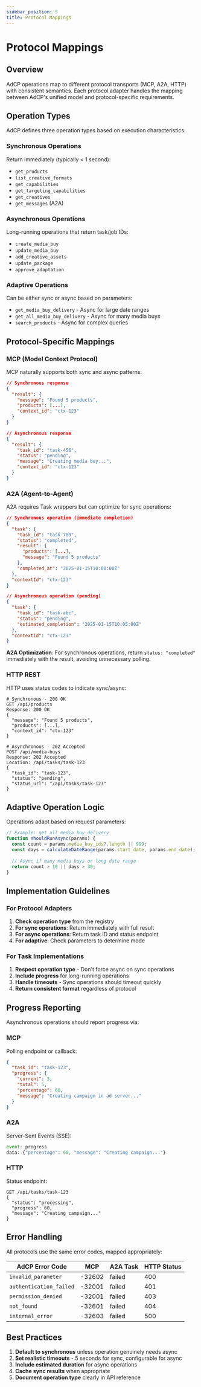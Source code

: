 ```yaml
---
sidebar_position: 5
title: Protocol Mappings
---
```


# Protocol Mappings

## Overview

AdCP operations map to different protocol transports (MCP, A2A, HTTP) with consistent semantics. Each protocol adapter handles the mapping between AdCP's unified model and protocol-specific requirements.

## Operation Types

AdCP defines three operation types based on execution characteristics:

### Synchronous Operations
Return immediately (typically < 1 second):
- `get_products`
- `list_creative_formats`
- `get_capabilities`
- `get_targeting_capabilities`
- `get_creatives`
- `get_messages` (A2A)

### Asynchronous Operations
Long-running operations that return task/job IDs:
- `create_media_buy`
- `update_media_buy`
- `add_creative_assets`
- `update_package`
- `approve_adaptation`

### Adaptive Operations
Can be either sync or async based on parameters:
- `get_media_buy_delivery` - Async for large date ranges
- `get_all_media_buy_delivery` - Async for many media buys
- `search_products` - Async for complex queries

## Protocol-Specific Mappings

### MCP (Model Context Protocol)

MCP naturally supports both sync and async patterns:

```json
// Synchronous response
{
  "result": {
    "message": "Found 5 products",
    "products": [...],
    "context_id": "ctx-123"
  }
}

// Asynchronous response
{
  "result": {
    "task_id": "task-456",
    "status": "pending",
    "message": "Creating media buy...",
    "context_id": "ctx-123"
  }
}
```

### A2A (Agent-to-Agent)

A2A requires Task wrappers but can optimize for sync operations:

```json
// Synchronous operation (immediate completion)
{
  "task": {
    "task_id": "task-789",
    "status": "completed",
    "result": {
      "products": [...],
      "message": "Found 5 products"
    },
    "completed_at": "2025-01-15T10:00:00Z"
  },
  "contextId": "ctx-123"
}

// Asynchronous operation (pending)
{
  "task": {
    "task_id": "task-abc",
    "status": "pending",
    "estimated_completion": "2025-01-15T10:05:00Z"
  },
  "contextId": "ctx-123"
}
```

**A2A Optimization**: For synchronous operations, return `status: "completed"` immediately with the result, avoiding unnecessary polling.

### HTTP REST

HTTP uses status codes to indicate sync/async:

```http
# Synchronous - 200 OK
GET /api/products
Response: 200 OK
{
  "message": "Found 5 products",
  "products": [...],
  "context_id": "ctx-123"
}

# Asynchronous - 202 Accepted
POST /api/media-buys
Response: 202 Accepted
Location: /api/tasks/task-123
{
  "task_id": "task-123",
  "status": "pending",
  "status_url": "/api/tasks/task-123"
}
```

## Adaptive Operation Logic

Operations adapt based on request parameters:

```javascript
// Example: get_all_media_buy_delivery
function shouldRunAsync(params) {
  const count = params.media_buy_ids?.length || 999;
  const days = calculateDateRange(params.start_date, params.end_date);
  
  // Async if many media buys or long date range
  return count > 10 || days > 30;
}
```

## Implementation Guidelines

### For Protocol Adapters

1. **Check operation type** from the registry
2. **For sync operations**: Return immediately with full result
3. **For async operations**: Return task ID and status endpoint
4. **For adaptive**: Check parameters to determine mode

### For Task Implementations

1. **Respect operation type** - Don't force async on sync operations
2. **Include progress** for long-running operations
3. **Handle timeouts** - Sync operations should timeout quickly
4. **Return consistent format** regardless of protocol

## Progress Reporting

Asynchronous operations should report progress via:

### MCP
Polling endpoint or callback:
```json
{
  "task_id": "task-123",
  "progress": {
    "current": 3,
    "total": 5,
    "percentage": 60,
    "message": "Creating campaign in ad server..."
  }
}
```

### A2A
Server-Sent Events (SSE):
```javascript
event: progress
data: {"percentage": 60, "message": "Creating campaign..."}
```

### HTTP
Status endpoint:
```http
GET /api/tasks/task-123
{
  "status": "processing",
  "progress": 60,
  "message": "Creating campaign..."
}
```

## Error Handling

All protocols use the same error codes, mapped appropriately:

| AdCP Error Code | MCP | A2A Task | HTTP Status |
|----------------|-----|----------|-------------|
| `invalid_parameter` | -32602 | failed | 400 |
| `authentication_failed` | -32001 | failed | 401 |
| `permission_denied` | -32001 | failed | 403 |
| `not_found` | -32601 | failed | 404 |
| `internal_error` | -32603 | failed | 500 |

## Best Practices

1. **Default to synchronous** unless operation genuinely needs async
2. **Set realistic timeouts** - 5 seconds for sync, configurable for async
3. **Include estimated duration** for async operations
4. **Cache sync results** when appropriate
5. **Document operation type** clearly in API reference